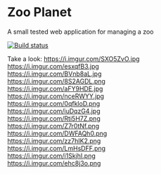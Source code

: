 # Zoo Planet

A small tested web application for managing a zoo

[![Build status](https://ci.appveyor.com/api/projects/status/wboxgjah5upkgsrf?svg=true)](https://ci.appveyor.com/project/thelad43/zoo-planet)

Take a look:
https://i.imgur.com/SXO5ZvO.jpg<br/>
https://i.imgur.com/esxqfB3.jpg<br/>
https://i.imgur.com/BVnb8aL.jpg<br/>
https://i.imgur.com/8S2AGDL.png<br/>
https://i.imgur.com/aFY9HDE.jpg<br/>
https://i.imgur.com/nceRWYY.jpg<br/>
https://i.imgur.com/0qfkloD.png<br/>
https://i.imgur.com/iuDqzG4.jpg<br/>
https://i.imgur.com/Rti5H7Z.png<br/>
https://i.imgur.com/Z7r0tNf.png<br/>
https://i.imgur.com/DWFAQh0.png<br/>
https://i.imgur.com/zz7hIK2.png<br/>
https://i.imgur.com/LmHsDFF.png<br/>
https://i.imgur.com/i1SkjhI.png<br/>
https://i.imgur.com/ehc8j3o.png<br/>
